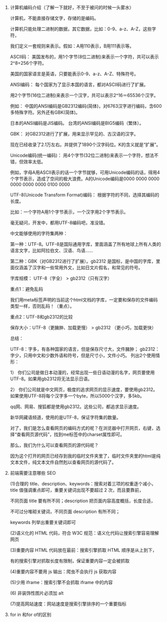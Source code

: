 1. 计算机编码介绍（了解一下就好，不至于被问的时候一头雾水）

   计算机，不能直接存储文字，存储的是编码。

   计算机只能处理二进制的数据，其它数据，比如：0-9、a-z、A-Z，这些字符，
   
   我们定义一套规则来表示。假如：A用110表示，B用111表示等。

   ASCII码： 美国发布的，用1个字节(8位二进制)来表示一个字符，共可以表示2^8=256个字符。 
   
   美国的国家语言是英语，只要能表示0-9、a-z、A-Z、特殊符号。

   ANSI编码： 每个国家为了显示本国的语言，都对ASCII码进行了扩展。
   
   用2个字节(16位二进制)来表示一个汉字，共可以表示2^16＝65536个汉字。
   
   例如： 中国的ANSI编码是GB2312编码(简体)，对6763汉字进行编码，含600多特殊字符。另外还有GBK(简体)。 
   
   日本的ANSI编码是JIS编码。 台湾的ANSI编码是BIG5编码（繁体）。

   GBK： 对GB2312进行了扩展，用来显示罕见的、古汉语的汉字。
   
   现在已经收录了2.1万左右。并提供了1890个汉字码位。K的含义就是“扩展”。

   Unicode编码(统一编码)： 用4个字节(32位二进制)来表示一个字符，想法不错，但效率太低。
    
   例如，字母A用ASCII表示的话一个字节就够，可用Unicode编码的话，得用4个字节表示，造成了空间的极大浪费。A的Unicode编码是0000 0000 0000 0000 0000 0000 0100 0000

   UTF-8(Unicode Transform Format)编码： 根据字符的不同，选择其编码的长度。
    
   比如：一个字符A用1个字节表示，一个汉字用2个字节表示。

   毫无疑问，开发中，都用UTF-8编码吧，准没错。

   中文能够使用的字符集两种：

   第一种：UTF-8。UTF-8是国际通用字库，里面涵盖了所有地球上所有人类的语言文字，比如阿拉伯文、汉语、鸟语……

   第二种：GBK（对GB2312进行了扩展）。gb2312 是国标，是中国的字库，里面仅涵盖了汉字和一些常用外文，比如日文片假名，和常见的符号。

   字库规模： UTF-8（字全） > gb2312（只有汉字）

   重点1：避免乱码

   我们用meta标签声明的当前这个html文档的字库，一定要和保存的文件编码类型一样，否则乱码！（重点）。

   重点2：UTF-8和gb2312的比较

   保存大小：UTF-8（更臃肿、加载更慢） > gb2312 （更小巧，加载更快）

   总结：

   UTF-8：字多，有各种国家的语言，但是保存尺寸大，文件臃肿；
   gb2312：字少，只用中文和少数外语和符号，但是尺寸小，文件小巧。
   列出2个使用情形：

   1） 你们公司是做日本动漫的，经常出现一些日语动漫的名字，网页要使用UTF-8。如果用gb2312将无法显示日语。 
   
   2） 你们公司就是中文网页，极度的追求网页的显示速度，要使用gb2312。如果使用UTF-8将每个汉字多一个byte，所以5000个汉字，多5kb。

   qq网、网易、搜狐都是使用gb2312。这些公司，都追求显示速度。

   新华网藏语频道，使用的是UTF-8，保证字符集的数量。

   对了，我们是怎么查看网页的编码方式的呢？在浏览器中打开网页，右键，选择“查看网页源代码”，找到me标签中的charset属性即可。 
   
   那么，我们为什么可以查看网页的源代码呢？
   
   因为这个打开的网页已经存到我的临时文件夹里了，临时文件夹里的html是纯文本文件，纯文本文件自然剋以查看网页的源代码了。

2. 前端需要注意哪些 SEO   

   (1)合理的 title、description、keywords：搜索对着三项的权重逐个减小，title 值强调重点即可，重要关键词出现不要超过 2 次，而且要靠前，
   
   不同页面 title 要有所不同；description 把页面内容高度概括，长度合适，
   
   不可过分堆砌关键词，不同页面 description 有所不同；
   
   keywords 列举出重要关键词即可

   (2)语义化的 HTML 代码，符合 W3C 规范：语义化代码让搜索引擎容易理解网页

   (3)重要内容 HTML 代码放在最前：搜索引擎抓取 HTML 顺序是从上到下，
   
   有的搜索引擎对抓取长度有限制，保证重要内容一定会被抓取

   (4)重要内容不要用 js 输出：爬虫不会执行 js 获取内容

   (5)少用 iframe：搜索引擎不会抓取 iframe 中的内容

   (6) 非装饰性图片必须加 alt

   (7)提高网站速度：网站速度是搜索引擎排序的一个重要指标


3. for in 和for of的区别    